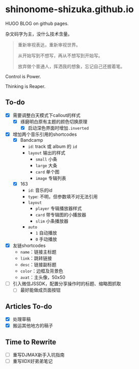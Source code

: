 # shinonome-shizuka.github.io

HUGO BLOG on github pages.

杂文码字为主，没什么技术含量。

> 重新审视表达，重新审视世界。
>
> 从开始写到不想写，再从不想写到开始写。
>
> 放弃做个普通人，挥洒我的想象，忘记自己还握着笔。

Control is Power.

Thinking is Reaper.

## To-do

- [x] 需要调整白天模式下callout的样式
  - [x] 琢磨明白原有主题的颜色切换原理
    - [x] 启动深色界面时增加`.inverted`
- [x] 增加两个音乐引用的shortcodes
  - [x] Bandcamp
    - `id`: track 或 album 的 `id`
    - `layout` 输出的样式
      - `small` 小条
      - `large` 大条
      - `card` 单个图
      - `image` 专辑列表
  - [x] 163
    - `id`: 音乐的id
    - `type`: 不明，但参数填不对无法引用
    - `layout`
      - `player` 专辑播放器样式
      - `card` 带专辑图的小播放器
      - `slim` 小条播放器
    - `auto`
      - `1` 自动播放
      - `0` 手动播放
- [x] 友链shortcodes
  - `name`：链接主标题
  - `link`：跳转链接
  - `desc`：链接副标题
  - `color`：边框及背景色
  - `avat`：主头像，50x50
- [ ] 引入微信JSSDK，配置分享操作时的标题、缩略图抓取
  - [ ] 最好能做成页面按钮

## Articles To-do

- [x] 处理草稿
- [x] 搬运其他地方的稿子

## Time to Rewrite

- [ ] 重写DJMAX新手入坑指南
- [ ] 重写IIDX好弟弟笔记
